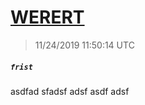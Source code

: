 # [WERERT](https://github.com/Mike-EEE/action-jackson/releases/tag/frist)
> 11/24/2019 11:50:14 UTC
##### ``frist``
asdfad sfadsf adsf  asdf adsf 


